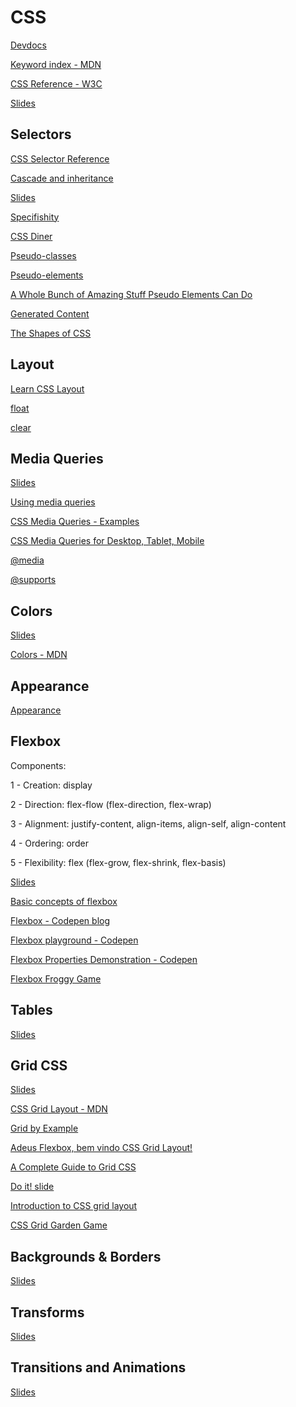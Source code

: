 # CSS

[Devdocs](https://devdocs.io/css/)

[Keyword index - MDN](https://developer.mozilla.org/en-US/docs/Web/CSS/Reference#Keyword_index)

[CSS Reference - W3C](https://www.w3schools.com/cssref/)

[Slides](https://estelle.github.io/cssmastery)

## Selectors

[CSS Selector Reference](https://www.w3schools.com/cssref/css_selectors.asp)

[Cascade and inheritance](https://developer.mozilla.org/en-US/docs/Learn/CSS/Introduction_to_CSS/Cascade_and_inheritance)

[Slides](https://estelle.github.io/cssmastery/selectors/#slide1)

[Specifishity](http://specifishity.com/specifishity.pdf)

[CSS Diner](https://flukeout.github.io/)

[Pseudo-classes](https://developer.mozilla.org/en-US/docs/Web/CSS/Pseudo-classes)

[Pseudo-elements](https://developer.mozilla.org/en-US/docs/Web/CSS/Pseudo-elements)

[A Whole Bunch of Amazing Stuff Pseudo Elements Can Do](https://css-tricks.com/pseudo-element-roundup/)

[Generated Content](https://estelle.github.io/cssmastery/generated)

[The Shapes of CSS](https://css-tricks.com/the-shapes-of-css/)

## Layout

[Learn CSS Layout](https://learnlayout.com/)

[float](https://developer.mozilla.org/en-US/docs/Web/CSS/float)

[clear](https://developer.mozilla.org/en-US/docs/Web/CSS/clear)

## Media Queries

[Slides](https://estelle.github.io/cssmastery/media)

[Using media queries](https://developer.mozilla.org/en-US/docs/Web/CSS/Media_Queries/Using_media_queries)

[CSS Media Queries - Examples](https://www.w3schools.com/css/css3_mediaqueries_ex.asp)

[CSS Media Queries for Desktop, Tablet, Mobile](https://gist.github.com/gokulkrishh/242e68d1ee94ad05f488)

[@media](https://developer.mozilla.org/en-US/docs/Web/CSS/@media)

[@supports](https://developer.mozilla.org/en-US/docs/Web/CSS/@supports)

## Colors

[Slides](https://estelle.github.io/cssmastery/colors)

[Colors - MDN](https://developer.mozilla.org/en-US/docs/Web/CSS/color_value)

## Appearance

[Appearance](https://developer.mozilla.org/en-US/docs/Web/CSS/appearance)

## Flexbox

Components:

1 - Creation: display

2 - Direction: flex-flow (flex-direction, flex-wrap)

3 - Alignment: justify-content, align-items, align-self, align-content

4 - Ordering: order

5 - Flexibility: flex (flex-grow, flex-shrink, flex-basis)

[Slides](https://estelle.github.io/cssmastery/flexbox)

[Basic concepts of flexbox](https://developer.mozilla.org/en-US/docs/Web/CSS/CSS_Flexible_Box_Layout/Basic_Concepts_of_Flexbox)

[Flexbox - Codepen blog](https://codepen.io/rikstar/post/flexbox)

[Flexbox playground - Codepen](https://codepen.io/enxaneta/full/adLPwv/)

[Flexbox Properties Demonstration - Codepen](https://codepen.io/justd/full/yydezN/)

[Flexbox Froggy Game](https://codepip.com/games/flexbox-froggy/)

## Tables

[Slides](https://estelle.github.io/cssmastery/tables)

## Grid CSS

[Slides](https://estelle.github.io/cssmastery/grid)

[CSS Grid Layout - MDN](https://developer.mozilla.org/en-US/docs/Web/CSS/CSS_Grid_Layout)

[Grid by Example](https://gridbyexample.com/examples)

[Adeus Flexbox, bem vindo CSS Grid Layout!](https://codepen.io/simoneas02/post/grid-layout)

[A Complete Guide to Grid CSS](https://css-tricks.com/snippets/css/complete-guide-grid/)

[Do it! slide](https://estelle.github.io/cssmastery/grid/files/doit1.html)

[Introduction to CSS grid layout](https://mozilladevelopers.github.io/playground/css-grid)

[CSS Grid Garden Game](https://cssgridgarden.com/)

## Backgrounds & Borders

[Slides](https://estelle.github.io/cssmastery/borders/)

## Transforms

[Slides](https://estelle.github.io/cssmastery/transforms)

## Transitions and Animations

[Slides](https://estelle.github.io/cssmastery/animations/)
